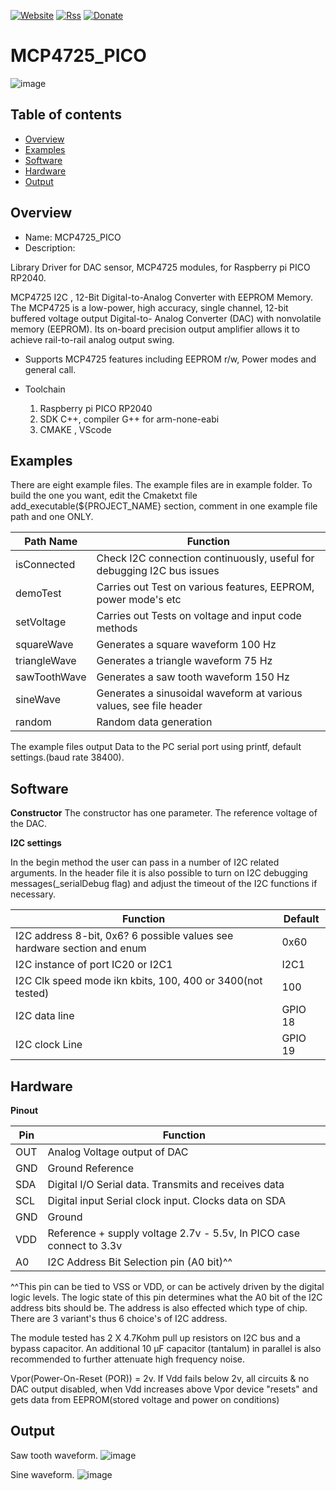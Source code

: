 [![Website](https://img.shields.io/badge/Website-Link-blue.svg)](https://gavinlyonsrepo.github.io/)  [![Rss](https://img.shields.io/badge/Subscribe-RSS-yellow.svg)](https://gavinlyonsrepo.github.io//feed.xml)  [![Donate](https://img.shields.io/badge/Donate-PayPal-green.svg)](https://www.paypal.com/paypalme/whitelight976)


# MCP4725_PICO

![image](https://github.com/gavinlyonsrepo/MCP4725_PICO/blob/main/extra/images/device.jpg)


Table of contents
---------------------------

  * [Overview](#overview)
  * [Examples](#examples)
  * [Software](#software)  
  * [Hardware](#hardware)
  * [Output](#output)

Overview
-----------------
* Name: MCP4725_PICO
* Description:

Library Driver for  DAC  sensor,  MCP4725 modules,
for Raspberry pi PICO RP2040. 

MCP4725 I2C , 12-Bit Digital-to-Analog Converter with EEPROM Memory.
The MCP4725 is a low-power, high accuracy, single
channel, 12-bit buffered voltage output Digital-to-
Analog Converter (DAC) with nonvolatile memory
(EEPROM). Its on-board precision output amplifier
allows it to achieve rail-to-rail analog output swing.

* Supports MCP4725 features including EEPROM r/w, Power modes and general call. 

* Toolchain
	1. Raspberry pi PICO RP2040
	2. SDK C++, compiler G++ for arm-none-eabi
	3. CMAKE , VScode


Examples
---------------------
There are eight example files.
The example files are in example folder. To build the one you want, edit the Cmaketxt file add_executable(${PROJECT_NAME} section, comment in one example file path and one ONLY. 


| Path Name | Function |
| --- | --- |
| isConnected | Check I2C connection continuously, useful for debugging I2C bus issues |
| demoTest | Carries out Test on various features, EEPROM, power mode's etc |
| setVoltage | Carries out Tests on voltage and input code methods |
| squareWave | Generates a square waveform  100 Hz  |
| triangleWave | Generates a triangle waveform  75 Hz  |
| sawToothWave | Generates a saw tooth waveform 150 Hz   |
| sineWave | Generates  a sinusoidal waveform at various values, see file header |
| random | Random data generation |

The example files output Data to the PC serial port using printf,  default settings.(baud rate 38400). 

Software
---------------------
**Constructor**
The constructor has one parameter. The reference  voltage of the DAC.

**I2C settings**

In the begin method the user can pass in a number of I2C related arguments.
In the header file it is also possible to turn on I2C debugging messages(_serialDebug flag) and
adjust the timeout of the I2C functions if necessary.

| Function | Default |
| --- |  --- | 
| I2C address 8-bit,  0x6? 6 possible values see hardware section and enum  | 0x60 |
| I2C instance of port IC20 or I2C1 | I2C1 |
| I2C Clk speed mode ikn  kbits, 100, 400 or 3400(not tested) | 100 |
| I2C data line | GPIO 18 |
| I2C clock Line | GPIO 19 |


Hardware
---------------------

**Pinout**

| Pin | Function | 
| --- | --- |
| OUT | Analog Voltage output of DAC | 
| GND | Ground Reference |
| SDA |Digital I/O Serial data. Transmits and receives data |
| SCL | Digital input Serial clock input. Clocks data on SDA |
| GND | Ground |
| VDD  | Reference + supply voltage 2.7v - 5.5v,  In PICO case connect to 3.3v |
| A0 | I2C Address Bit Selection pin (A0 bit)^^ |

^^This pin can be tied to VSS or VDD,
or can be actively driven by the digital logic levels. The logic state of this
pin determines what the A0 bit of the I2C address bits should be. 
The address is also effected  which type of chip. There are 3 variant's thus
6 choice's of I2C address.

The module tested has 2 X 4.7Kohm  pull up resistors on I2C bus and a bypass capacitor.
An additional 10 µF capacitor (tantalum) in parallel is also recommended to
further attenuate high frequency noise.

Vpor(Power-On-Reset (POR)) = 2v. 
If Vdd fails below 2v, all circuits & no DAC output disabled, 
when Vdd increases above Vpor device "resets" and gets data from EEPROM(stored voltage and power on conditions)


Output
--------------------

Saw tooth waveform.
![image](https://github.com/gavinlyonsrepo/MCP4725_PICO/blob/main/extra/images/sawtooth.jpg)

Sine waveform.
![image](https://github.com/gavinlyonsrepo/MCP4725_PICO/blob/main/extra/images/sine32.jpg)
